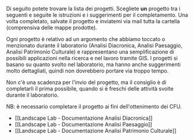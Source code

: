 Di seguito potete trovare la lista dei progetti. Scegliete **un** progetto tra i seguenti e seguite le istruzioni e i suggerimenti per il completamento. Una volta completato, salvate il progetto e inviatemi via mail tutta la cartella (comprensiva delle mappe prodotte).

Ogni progetto è relativo ad un argomento che abbiamo toccato o menzionato durante il laboratorio (Analisi Diacronica, Analisi Paesaggio, Analisi Patrimonio Culturale) e rappresentano una semplificazione di possibili applicazioni nella ricerca e nel lavoro tramite GIS. I progetti si basano su quanto svolto nel laboratorio, ma hanno anche suggerimenti molto dettagliati, quindi non dovrebbero portare via troppo tempo.

Non c'è una scadenza per l'invio del progetto, ma il consiglio è di completarli il prima possibile, quando si è freschi delle attività svolte durante il laboratorio.

NB: è necessario completare il progetto ai fini dell'ottenimento dei CFU.

- [[Landscape Lab - Documentazione Analisi Diacronica]]
- [[Landscape Lab - Documentazione Analisi Paesaggio]]
- [[Landscape Lab - Documentazione Analisi Patrimonio Culturale]]